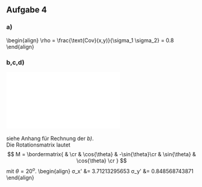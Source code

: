## Aufgabe 4

### a)
\begin{align}
    \rho = \frac{\text{Cov}(x,y)}{\sigma_1 \sigma_2} = 0.8
\end{align}

### b,c,d)
![Kontur-Plot der normierten 2D-Normalverteilung. In Magenta ist die unkorrelierte Standardabweichung aufgetragen.](fig/4c.pdf)

siehe Anhang für Rechnung der *b)*.  
Die Rotationsmatrix lautet
$$
M = 
\bordermatrix{
  & \cr
  & \cos{\theta} & -\sin{\theta}\cr
  & \sin{\theta} & \cos{\theta} \cr
}
$$
mit $\theta = 20^o$.
\begin{align}
    σ_x' &= 3.71213295653
    σ_y' &= 0.848568743871
\end{align}